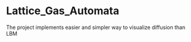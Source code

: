 # Lattice_Gas_Automata
The project implements easier and simpler way to visualize diffusion than LBM
